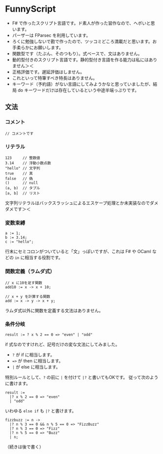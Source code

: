# FunnyScript

* F# で作ったスクリプト言語です。ド素人が作った習作なので、ヘボいと思います。
* パーザーは FParsec を利用しています。
* ろくに勉強しないで勘で作ったので、ツッコミどころ満載だと思います。お手柔らかにお願いします。
* 関数型です（たぶん、そのつもり）。式ベースで、文はありません。
* 動的型付きのスクリプト言語です。静的型付き言語を作る能力は私にはありません＞＜
* 正格評価です。遅延評価はしません。
* これといって特筆すべき特長はありません。
* キーワード（予約語）がない言語にしてみようかなと思っていましたが、結局 do キーワードだけは存在しているという中途半端っぷりです。

## 文法

### コメント
```
// コメントです
```

### リテラル
```
123     // 整数値
3.14    // 浮動小数点数
"hello" // 文字列
true    // 真
false   // 偽
()      // null
(a, b)  // タプル
[a, b]  // リスト
```

文字列リテラルはバックスラッシュによるエスケープ処理とか未実装なのでダメダメです＞＜

### 変数束縛
```
a := 1;
b := 3.14;
c := "hello";
```

行末にセミコロンがついていると「文」っぽいですが、これは F# や OCaml などの `in` に相当する役割です。

### 関数定義（ラムダ式）
```
// x に10を足す関数
add10 := x -> x + 10;

// x + y を計算する関数
add := x -> y -> x + y;
```

ラムダ式以外に関数を定義する文法はありません。

### 条件分岐
```
result := ? x % 2 == 0 => "even" | "odd"
```

if 式なのですけれど、記号だけの変な文法にしてみました。
* `?` が if に相当します。
* `=>` が then に相当します。
* `|` が else に相当します。

特別ルールとして、`?` の前に `|` を付けて `|?` と書いてもOKです。
従って次のように書けます。
```
result :=
  |? x % 2 == 0 => "even"
  | "odd"
```
いわゆる `else if` も `|?` と書けます。
```
fizzbuzz := n ->
  |? n % 3 == 0 && n % 5 == 0 => "FizzBuzz"
  |? n % 3 == 0 => "Fizz"
  |? n % 5 == 0 => "Buzz"
  | n;
```

（続きは後で書く）
